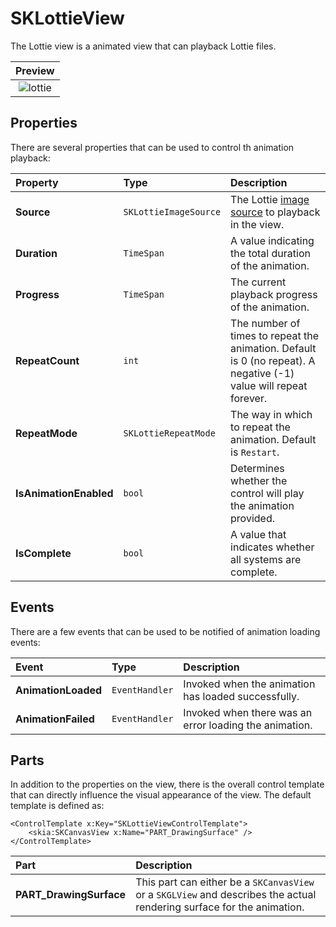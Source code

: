 # SKLottieView

The Lottie view is a animated view that can playback Lottie files.

| Preview |
| :-----: |
| ![lottie](../../images/ui/controls/sklottieview/lottie.gif) |

## Properties

There are several properties that can be used to control th animation playback:

| Property               | Type                   | Description |
| :--------------------- | :--------------------- | :---------- |
| **Source**             | `SKLottieImageSource`  | The Lottie [image source](#source) to playback in the view. |
| **Duration**           | `TimeSpan`             | A value indicating the total duration of the animation. |
| **Progress**           | `TimeSpan`             | The current playback progress of the animation. |
| **RepeatCount**        | `int`                  | The number of times to repeat the animation. Default is 0 (no repeat). A negative (-1) value will repeat forever. |
| **RepeatMode**         | `SKLottieRepeatMode`   | The way in which to repeat the animation. Default is `Restart`. |
| **IsAnimationEnabled** | `bool`                 | Determines whether the control will play the animation provided. |
| **IsComplete**         | `bool`                 | A value that indicates whether all systems are complete. |

## Events

There are a few events that can be used to be notified of animation loading events:

| Event                | Type            | Description |
| :------------------- | :-------------- | :---------- |
| **AnimationLoaded**  | `EventHandler`  | Invoked when the animation has loaded successfully. |
| **AnimationFailed**  | `EventHandler`  | Invoked when there was an error loading the animation. |

## Parts

In addition to the properties on the view, there is the overall control template that can directly influence the visual appearance of the view. The default template is defined as:

```xaml
<ControlTemplate x:Key="SKLottieViewControlTemplate">
    <skia:SKCanvasView x:Name="PART_DrawingSurface" />
</ControlTemplate>
```

| Part                     | Description |
| :----------------------- | :---------- |
| **PART_DrawingSurface**  | This part can either be a `SKCanvasView` or a `SKGLView` and describes the actual rendering surface for the animation. |
